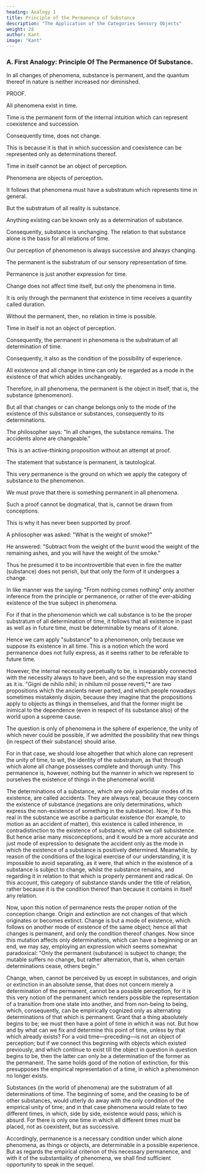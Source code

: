 ```yaml
---
heading: Analogy 1
title: Principle of the Permanence of Substance
description: "The Application of the Categories Sensory Objects"
weight: 28
author: Kant
image: "Kant"
---
```




### A. First Analogy: Principle Of The Permanence Of Substance.

In all changes of phenomena, substance is permanent, and the quantum thereof in nature is neither increased nor diminished.

PROOF.

All phenomena exist in time.

Time is the permanent form of the internal intuition which can represent coexistence and succession.

<!--  can be represented.

 wherein alone as substratum, that is, as  in which all changes of phenomena must be cogitated,-->

Consequently time, does not change.

This is because it is that in which succession and coexistence can be represented only as determinations thereof.

Time in itself cannot be an object of perception. 

Phenomena are objects of perception.

It follows that phenomena must have a substratum which represents time in general.

<!-- , and in which all change or coexistence can be perceived by means of the relation of phenomena to it.  -->

But the substratum of all reality is substance.

 <!-- that is, of all that pertains to the existence of things,  -->

Anything existing can be known only as a determination of substance.

<!-- All that pertains to existence can be cogitated   -->

Consequently, substance is unchanging. The relation to that substance alone is the basis for all relations of time.

<!--  the permanent, in relation to which alone can  in phenomena be determined, is  in the world of phenomena, 

that is, the real in phenomena, that which, as the substratum of all change, remains ever the same.  -->

<!-- Accordingly, as this cannot change in existence, its quantity in nature can neither be increased nor diminished. apprehension of the manifold in a -->

Our perception of phenomenon is always successive and always changing.

<!-- By it alone we could, therefore, never determine whether this manifold, as an object of experience, is coexistent or successive, unless it had for a foundation something fixed and permanent, of the existence of which all succession and coexistence are nothing but so many modes (modi of time).  -->


<!-- Only in the permanent, then, are relations of time possible (for simultaneity and succession are the only relations in time); that is to say,  -->

The permanent is the substratum of our sensory representation of time.

 <!-- itself, in which alone all determination of time is possible.  -->

Permanence is just another expression for time.

<!-- as the abiding correlate of all existence of phenomena, and of all change, and of all coexistence. For  -->

Change does not affect time itself, but only the phenomena in time.

<!-- (just as coexistence cannot be regarded as a modus of time itself, seeing that in time no parts are coexistent, but all successive). If we were to attribute succession to time itself, we should be obliged to cogitate another time, in which this succession would be possible.  different parts of the successive series of -->

It is only through the permanent that existence in time receives a quantity called duration.

<!-- For in mere succession, existence is perpetually vanishing and recommencing, and therefore never has even the least quantity.  -->

Without the permanent, then, no relation in time is possible.

Time in itself is not an object of perception.

Consequently, the permanent in phenomena is the substratum of all determination of time.

Consequently, it also as the condition of the possibility of experience.

<!-- all synthetical unity of perceptions, that is, of ;  -->

All existence and all change in time can only be regarded as a mode in the existence of that which abides unchangeably.

Therefore, in all phenomena, the permanent is the object in itself, that is, the substance (phenomenon).

But all that changes or can change belongs only to the mode of the existence of this substance or substances, consequently to its determinations.

<!-- I find that in all ages not only the philosopher, but even the common understanding, has preposited this permanence as a substratum of all change in phenomena; indeed, I am compelled to believe that they will always accept this as an indubitable fact. Only the philosopher expresses himself in a more precise and definite manner, when he says: -->


The philosopher says: "In all changes, the substance remains. The accidents alone are changeable." 

This is an active-thinking proposition without an attempt at proof.

<!-- ; nay, it very rarely has the good fortune to stand, as it deserves to do, at the head of the pure and entirely a priori laws of nature. In truth, -->

The statement that substance is permanent, is tautological. 

This very permanence is the ground on which we apply the category of substance to the phenomenon.

We must prove that there is something permanent in all phenomena.

<!-- , of the existence of which the changeable is nothing but a determination. But because a proof of this nature -->

Such a proof cannot be dogmatical, that is, cannot be drawn from conceptions.

<!-- inasmuch as it concerns a synthetical proposition a priori, and as philosophers never reflected that such propositions are valid only in relation to possible experience, and therefore cannot be proved except by means of a deduction of the possibility of experience, it is no wonder that while it has served as the foundation of all experience (for we feel the need of it in empirical cognition),  -->

This is why it has never been supported by proof.


A philosopher was asked: "What is the weight of smoke?" 

He answered: "Subtract from the weight of the burnt wood the weight of the remaining ashes, and you will have the weight of the smoke." 

Thus he presumed it to be incontrovertible that even in fire the matter (substance) does not perish, but that only the form of it undergoes a change. 

In like manner was the saying: "From nothing comes nothing" only another inference from the principle or permanence, or rather of the ever-abiding existence of the true subject in phenomena. 

For if that in the phenomenon which we call substance is to be the proper substratum of all determination of time, it follows that all existence in past as well as in future time, must be determinable by means of it alone. 

Hence we cam apply "substance" to a phenomenon, only because we suppose its existence in all time. This is a notion which the word permanence does not fully express, as it seems rather to be referable to future time.

However, the internal necessity perpetually to be, is inseparably connected with the necessity always to have been, and so the expression may stand as it is. "Gigni de nihilo nihil; in nihilum nil posse reverti,"* are two propositions which the ancients never parted, and which people nowadays sometimes mistakenly disjoin, because they imagine that the propositions apply to objects as things in themselves, and that the former might be inimical to the dependence (even in respect of its substance also) of the world upon a supreme cause.

The question is only of phenomena in the sphere of experience, the unity of which never could be possible, if we admitted the possibility that new things (in respect of their substance) should arise.

For in that case, we should lose altogether that which alone can represent the unity of time, to wit, the identity of the substratum, as that through which alone all change possesses complete and thorough unity. This permanence is, however, nothing but the manner in which we represent to ourselves the existence of things in the phenomenal world.

<!-- [*Footnote: Persius, Satirae, iii.83-84.] -->

The determinations of a substance, which are only particular modes of its existence, are called accidents. They are always real, because they concern the existence of substance (negations are only determinations, which express the non-existence of something in the substance). Now, if to this real in the substance we ascribe a particular existence (for example, to motion as an accident of matter), this existence is called inherence, in contradistinction to the existence of substance, which we call subsistence. But hence arise many misconceptions, and it would be a more accurate and just mode of expression to designate the accident only as the mode in which the existence of a substance is positively determined. Meanwhile, by reason of the conditions of the logical exercise of our understanding, it is impossible to avoid separating, as it were, that which in the existence of a substance is subject to change, whilst the substance remains, and regarding it in relation to that which is properly permanent and radical. On this account, this category of substance stands under the title of relation, rather because it is the condition thereof than because it contains in itself any relation.

Now, upon this notion of permanence rests the proper notion of the conception change. Origin and extinction are not changes of that which originates or becomes extinct. Change is but a mode of existence, which follows on another mode of existence of the same object; hence all that changes is permanent, and only the condition thereof changes. Now since this mutation affects only determinations, which can have a beginning or an end, we may say, employing an expression which seems somewhat paradoxical: "Only the permanent (substance) is subject to change; the mutable suffers no change, but rather alternation, that is, when certain determinations cease, others begin."

Change, when, cannot be perceived by us except in substances, and origin or extinction in an absolute sense, that does not concern merely a determination of the permanent, cannot be a possible perception, for it is this very notion of the permanent which renders possible the representation of a transition from one state into another, and from non-being to being, which, consequently, can be empirically cognized only as alternating determinations of that which is permanent. Grant that a thing absolutely begins to be; we must then have a point of time in which it was not. But how and by what can we fix and determine this point of time, unless by that which already exists? For a void time—preceding—is not an object of perception; but if we connect this beginning with objects which existed previously, and which continue to exist till the object in question in question begins to be, then the latter can only be a determination of the former as the permanent. The same holds good of the notion of extinction, for this presupposes the empirical representation of a time, in which a phenomenon no longer exists.

Substances (in the world of phenomena) are the substratum of all determinations of time. The beginning of some, and the ceasing to be of other substances, would utterly do away with the only condition of the empirical unity of time; and in that case phenomena would relate to two different times, in which, side by side, existence would pass; which is absurd. For there is only one time in which all different times must be placed, not as coexistent, but as successive.

Accordingly, permanence is a necessary condition under which alone phenomena, as things or objects, are determinable in a possible experience. But as regards the empirical criterion of this necessary permanence, and with it of the substantiality of phenomena, we shall find sufficient opportunity to speak in the sequel.

